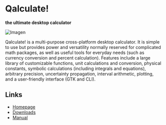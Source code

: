 # Qalculate!
**the ultimate desktop calculator**

![Imagen](http://qalculate.github.io/images/qalculate-window.png)

Qalculate! is a multi-purpose cross-platform desktop calculator. It is simple to use but provides power and versatility normally reserved for complicated math packages, as well as useful tools for everyday needs (such as currency conversion and percent calculation). Features include a large library of customizable functions, unit calculations and conversion, physical constants, symbolic calculations (including integrals and equations), arbitrary precision, uncertainty propagation, interval arithmetic, plotting, and a user-friendly interface (GTK and CLI).

## Links
* [Homepage](http://qalculate.github.io)
* [Downloads](http://qalculate.github.io/downloads.html)
* [Manual](http://qalculate.github.io/manual/index.html)
